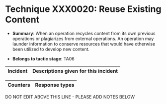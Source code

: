 # Technique XXX0020: Reuse Existing Content

* **Summary**: When an operation recycles content from its own previous  operations or plagiarizes from external operations. An operation may launder information to  conserve resources that would have otherwise been utilized to develop new content. 

* **Belongs to tactic stage**: TA06


| Incident | Descriptions given for this incident |
| -------- | -------------------- |



| Counters | Response types |
| -------- | -------------- |


DO NOT EDIT ABOVE THIS LINE - PLEASE ADD NOTES BELOW